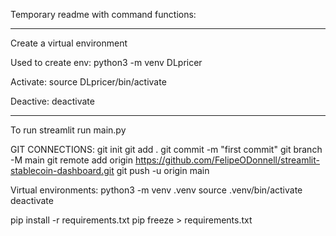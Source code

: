 
Temporary readme with command functions:


****
Create a virtual environment

Used to create env:
python3 -m venv DLpricer

Activate:
source DLpricer/bin/activate

Deactive:
deactivate


***

To run
streamlit run main.py





GIT CONNECTIONS:
git init
git add .
git commit -m "first commit"
git branch -M main
git remote add origin https://github.com/FelipeODonnell/streamlit-stablecoin-dashboard.git
git push -u origin main

Virtual environments:
python3 -m venv .venv
source .venv/bin/activate
deactivate

pip install -r requirements.txt
pip freeze > requirements.txt
